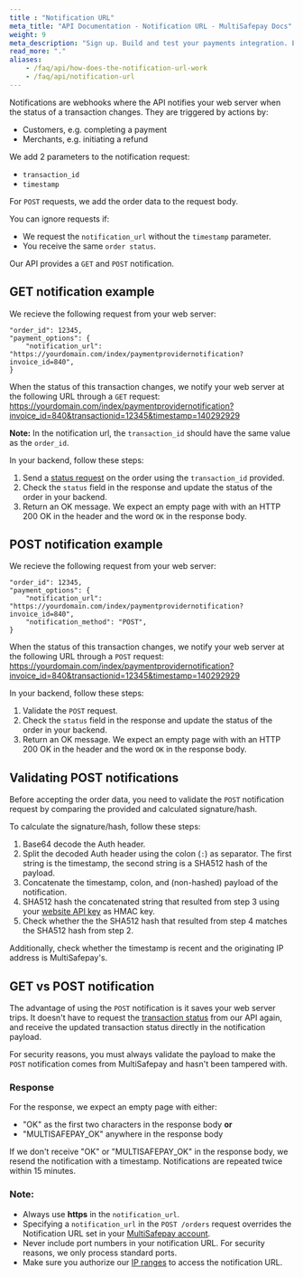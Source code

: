 ```yaml
---
title : "Notification URL"
meta_title: "API Documentation - Notification URL - MultiSafepay Docs"
weight: 9
meta_description: "Sign up. Build and test your payments integration. Explore our products and services. Use our API Reference, SDKs, and wrappers. Get support."
read_more: "."
aliases:
    - /faq/api/how-does-the-notification-url-work
    - /faq/api/notification-url
---
```


Notifications are webhooks where the API notifies your web server when the status of a transaction changes. They are triggered by actions by:

- Customers, e.g. completing a payment
- Merchants, e.g. initiating a refund
  
We add 2 parameters to the notification request:

- `transaction_id`  
- `timestamp`

For `POST` requests, we add the order data to the request body.

You can ignore requests if:

- We request the `notification_url` without the `timestamp` parameter.  
- You receive the same `order status`. 

Our API provides a `GET` and `POST` notification.

## GET notification example
We recieve the following request from your web server:

```
"order_id": 12345,  
"payment_options": {
    "notification_url": "https://yourdomain.com/index/paymentprovidernotification?invoice_id=840",
}
```

When the status of this transaction changes, we notify your web server at the following URL through a `GET` request: https://yourdomain.com/index/paymentprovidernotification?invoice_id=840&transactionid=12345&timestamp=140292929

**Note:** In the notification url, the `transaction_id` should have the same value as the `order_id`.

In your backend, follow these steps: 

1. Send a [status request](/api/#retrieve-an-order) on the order using the `transaction_id` provided.
2. Check the `status` field in the response and update the status of the order in your backend.
3. Return an OK message. We expect an empty page with with an HTTP 200 OK in the header and the word `OK` in the response body.

## POST notification example
We recieve the following request from your web server:

```
"order_id": 12345,  
"payment_options": {
    "notification_url": "https://yourdomain.com/index/paymentprovidernotification?invoice_id=840",
    "notification_method": "POST",
}
```

When the status of this transaction changes, we notify your web server at the following URL through a `POST` request: https://yourdomain.com/index/paymentprovidernotification?invoice_id=840&transactionid=12345&timestamp=140292929

In your backend, follow these steps: 

1. Validate the `POST` request.
2. Check the `status` field in the response and update the status of the order in your backend.
3. Return an OK message. We expect an empty page with with an HTTP 200 OK in the header and the word `OK` in the response body.

## Validating POST notifications
Before accepting the order data, you need to validate the `POST` notification request by comparing the provided and calculated signature/hash.

To calculate the signature/hash, follow these steps:

1. Base64 decode the Auth header.
2. Split the decoded Auth header using the colon (`:`) as separator. The first string is the timestamp, the second string is a SHA512 hash of the payload.
3. Concatenate the timestamp, colon, and (non-hashed) payload of the notification.
4. SHA512 hash the concatenated string that resulted from step 3 using your [website API key](/tools/multisafepay-account/get-your-api-key) as HMAC key.
5. Check whether the the SHA512 hash that resulted from step 4 matches the SHA512 hash from step 2.

Additionally, check whether the timestamp is recent and the originating IP address is MultiSafepay's.

## GET vs POST notification
The advantage of using the `POST` notification is it saves your web server trips. It doesn't have to request the [transaction status](/api/multisafepay-statuses/) from our API again, and receive the updated transaction status directly in the notification payload.

For security reasons, you must always validate the payload to make the `POST` notification comes from MultiSafepay and hasn't been tampered with.

### Response
For the response, we expect an empty page with either:

- "OK" as the first two characters in the response body **or**
- "MULTISAFEPAY_OK" anywhere in the response body

If we don't receive "OK" or "MULTISAFEPAY_OK" in the response body, we resend the notification with a timestamp. Notifications are repeated twice within 15 minutes. 


### Note:

- Always use **https** in the `notification_url`.
- Specifying a `notification_url` in the `POST /orders` request overrides the Notification URL set in your [MultiSafepay account](https://merchant.multisafepay.com).
- Never include port numbers in your notification URL. For security reasons, we only process standard ports.
- Make sure you authorize our [IP ranges](/faq/general/ip-ranges) to access the notification URL.

